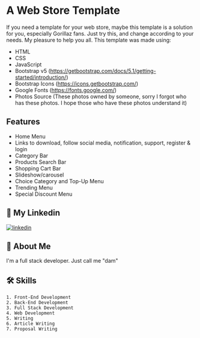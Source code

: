 # A Web Store Template

If you need a template for your web store, maybe this template is a solution for you, especially Gorillaz fans. Just try this, and change according to your needs. My pleasure to help you all. This template was made using:
- HTML
- CSS
- JavaScript
- Bootstrap v5 (https://getbootstrap.com/docs/5.1/getting-started/introduction/)
- Bootstrap Icons (https://icons.getbootstrap.com/)
- Google Fonts (https://fonts.google.com/)
- Photos Source (These photos owned by someone, sorry I forgot who has these photos. I hope those who have these photos understand it)


## Features

- Home Menu
- Links to download, follow social media, notification, support, register & login
- Category Bar
- Products Search Bar
- Shopping Cart Bar
- Slideshow/carousel
- Choice Category and Top-Up Menu
- Trending Menu
- Special Discount Menu

## 🔗 My Linkedin
[![linkedin](https://img.shields.io/badge/linkedin-0A66C2?style=for-the-badge&logo=linkedin&logoColor=white)](https://www.linkedin.com/in/pangeran-saddam-husain-2b5096207/)

## 🚀 About Me
I'm a full stack developer. Just call me "dam"
## 🛠 Skills
    1. Front-End Development
    2. Back-End Development
    3. Full Stack Development
    4. Web Development
    5. Writing
    6. Article Writing
    7. Proposal Writing

